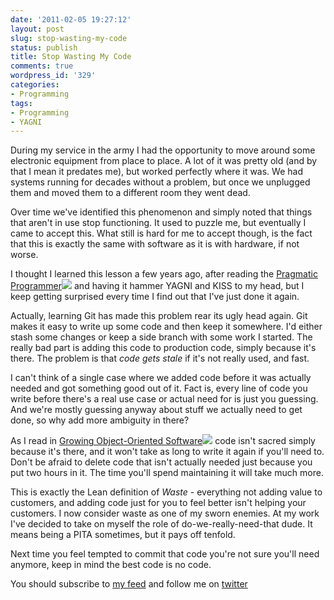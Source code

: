 ```yaml
---
date: '2011-02-05 19:27:12'
layout: post
slug: stop-wasting-my-code
status: publish
title: Stop Wasting My Code
comments: true
wordpress_id: '329'
categories:
- Programming
tags:
- Programming
- YAGNI
---
```


During my service in the army I had the opportunity to move around some electronic equipment from place to place. A lot of it was pretty old (and by that I mean it predates me), but worked perfectly where it was. We had systems running for decades without a problem, but once we unplugged them and moved them to a different room they went dead.

Over time we've identified this phenomenon and simply noted that things that aren't in use stop functioning. It used to puzzle me, but eventually I came to accept this. What still is hard for me to accept though, is the fact that this is exactly the same with software as it is with hardware, if not worse.

I thought I learned this lesson a few years ago, after reading the [Pragmatic Programmer](http://www.amazon.com/gp/product/020161622X?ie=UTF8&tag=thcodu02-20&linkCode=as2&camp=1789&creative=9325&creativeASIN=020161622X)![](http://www.assoc-amazon.com/e/ir?t=thcodu02-20&l=as2&o=1&a=020161622X) and having it hammer YAGNI and KISS to my head, but I keep getting surprised every time I find out that I've just done it again.

Actually, learning Git has made this problem rear its ugly head again. Git makes it easy to write up some code and then keep it somewhere. I'd either stash some changes or keep a side branch with some work I started. The really bad part is adding this code to production code, simply because it's there. The problem is that _code gets stale_ if it's not really used, and fast.

I can't think of a single case where we added code before it was actually needed and got something good out of it. Fact is, every line of code you write before there's a real use case or actual need for is just you guessing. And we're mostly guessing anyway about stuff we actually need to get done, so why add more ambiguity in there?

As I read in [Growing Object-Oriented Software](http://www.amazon.com/gp/product/0321503627?ie=UTF8&tag=thcodu02-20&linkCode=as2&camp=1789&creative=9325&creativeASIN=0321503627)![](http://www.assoc-amazon.com/e/ir?t=thcodu02-20&l=as2&o=1&a=0321503627) code isn't sacred simply because it's there, and it won't take as long to write it again if you'll need to. Don't be afraid to delete code that isn't actually needed just because you put two hours in it. The time you'll spend maintaining it will take much more.

This is exactly the Lean definition of _Waste_ - everything not adding value to customers, and adding code just for you to feel better isn't helping your customers. I now consider waste as one of my sworn enemies. At my work I've decided to take on myself the role of do-we-really-need-that dude. It means being a PITA sometimes, but it pays off tenfold.

Next time you feel tempted to commit that code you're not sure you'll need anymore, keep in mind the best code is no code.

You should subscribe to [my feed](http://feeds.feedburner.com/TheCodeDump) and follow me on [twitter](http://twitter.com/avivby)
